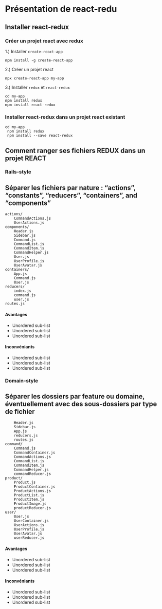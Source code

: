 # Présentation de react-redu

## Installer react-redux

### Créer un projet react avec redux

1.) Installer ```create-react-app```
```
npm install -g create-react-app
```

2.) Créer un projet react

```
npx create-react-app my-app
```

3.) Installer ```redux``` et ```react-redux```

```
cd my-app
npm install redux
npm install react-redux
```


### Installer react-redux dans un projet react existant

```javacript
cd my-app
 npm install redux
 npm install --save react-redux
```

##  Comment ranger ses fichiers REDUX dans un projet REACT

### Rails-style 
 Séparer les fichiers par nature : “actions”, “constants”, “reducers”, “containers”, and “components”
 ---
```
actions/
    CommandActions.js
    UserActions.js
components/
    Header.js
    Sidebar.js
    Command.js
    CommandList.js
    CommandItem.js
    CommandHelper.js
    User.js
    UserProfile.js
    UserAvatar.js
containers/
    App.js
    Command.js
    User.js
reducers/
    index.js
    command.js
    user.js
routes.js
```

#### Avantages
* Unordered sub-list
* Unordered sub-list
* Unordered sub-list

#### Inconvéniants
* Unordered sub-list
* Unordered sub-list
* Unordered sub-list

### Domain-style
Séparer les dossiers par feature ou domaine, éventuellement avec des sous-dossiers par type de fichier
---
```app/
    Header.js
    Sidebar.js
    App.js
    reducers.js
    routes.js
command/
    Command.js
    CommandContainer.js
    CommandActions.js
    CommandList.js
    CommandItem.js
    CommandHelper.js
    commandReducer.js
product/
    Product.js
    ProductContainer.js
    ProductActions.js
    ProductList.js
    ProductItem.js
    ProductImage.js
    productReducer.js
user/
    User.js
    UserContainer.js
    UserActions.js
    UserProfile.js
    UserAvatar.js
    userReducer.js
```

#### Avantages
* Unordered sub-list
* Unordered sub-list
* Unordered sub-list

#### Inconvéniants
* Unordered sub-list
* Unordered sub-list
* Unordered sub-list